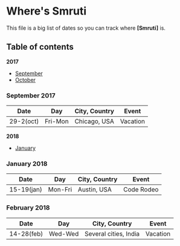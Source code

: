 # Where's Smruti

This file is a big list of dates so you can track where **[Smruti]** is.

## Table of contents

**2017**

* [September](#september-2017)
* [October](#october-2017)


### September 2017

Date | Day   | City, Country          | Event
---- | ----- | ---------------------- | -----
29-2(oct)|Fri-Mon|Chicago, USA|Vacation

**2018**
* [January](#january-2018)

### January 2018
Date | Day   | City, Country          | Event
---- | ----- | ---------------------- | -----
15-19(jan)|Mon-Fri|Austin, USA|Code Rodeo

### February 2018
Date | Day   | City, Country          | Event
---- | ----- | ---------------------- | -----
14-28(feb)|Wed-Wed|Several cities, India|Vacation
